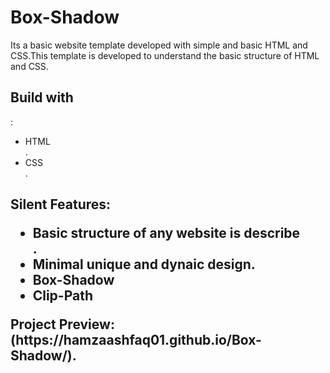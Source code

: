 <h1>Box-Shadow</h1>
Its a basic website template developed with simple and basic HTML and CSS.This template is developed to understand the basic structure of HTML and CSS.

<h2>Build with</h2>:
<ul>
  <li>HTML</li>.
  <li>CSS</li>.
</ul>
<h2>Silent Features</jh2>:
<ul>
  <li>Basic structure of any website is describe</li>.
  <li>Minimal unique and dynaic design.</li>
  <li>Box-Shadow</li>
  <li>Clip-Path</li>
  </ul>
Project Preview:
(https://hamzaashfaq01.github.io/Box-Shadow/).
